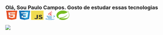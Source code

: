 ### Olá, Sou Paulo Campos. Gosto de estudar essas tecnologias <img align="center" alt="" height="30" width="40" src="https://raw.githubusercontent.com/devicons/devicon/master/icons/html5/html5-original.svg"><img align="center" alt="" height="30" width="40" src="https://raw.githubusercontent.com/devicons/devicon/master/icons/css3/css3-original.svg"><img align="center" alt="" height="30" width="40" src="https://raw.githubusercontent.com/devicons/devicon/master/icons/javascript/javascript-original.svg"><img align="center" alt="" height="30" width="40" src="https://raw.githubusercontent.com/devicons/devicon/master/icons/java/java-original.svg"><img align="center" alt="" height="30" width="40" src="https://raw.githubusercontent.com/devicons/devicon/master/icons/spring/spring-original.svg">

<a href="https://www.linkedin.com/in/paulocamposj/" target="_blank"><img src="https://img.shields.io/badge/-LinkedIn-%230077B5?style=for-the-badge&logo=linkedin&logoColor=white" target="_blank"></a>

